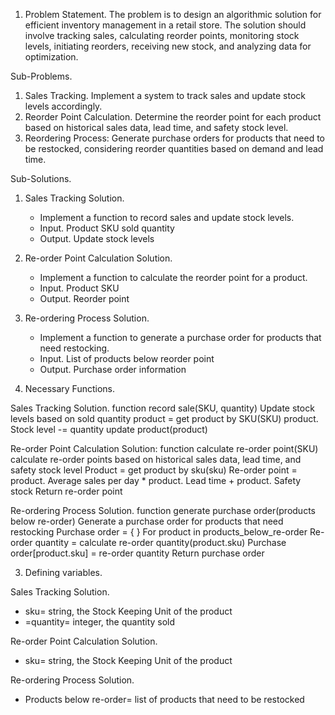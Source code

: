 1. Problem Statement.
The problem is to design an algorithmic solution for efficient inventory management in a retail store. The solution should involve tracking sales, calculating reorder points, monitoring stock levels, initiating reorders, receiving new stock, and analyzing data for optimization.

Sub-Problems.
1. Sales Tracking. Implement a system to track sales and update stock levels accordingly.
2. Reorder Point Calculation. Determine the reorder point for each product based on historical sales data, lead time, and safety stock level.
3. Reordering Process: Generate purchase orders for products that need to be restocked, considering reorder quantities based on demand and lead time.

Sub-Solutions.
1. Sales Tracking Solution.
   - Implement a function to record sales and update stock levels.
   - Input. Product SKU sold quantity
   - Output. Update stock levels

2. Re-order Point Calculation Solution.
   - Implement a function to calculate the reorder point for a product.
   - Input. Product SKU
   - Output. Reorder point

3. Re-ordering Process Solution.
   - Implement a function to generate a purchase order for products that need restocking.
   - Input. List of products below reorder point
   - Output. Purchase order information

2. Necessary Functions.

Sales Tracking Solution.
function record sale(SKU, quantity)
     Update stock levels based on sold quantity
    product = get product by SKU(SKU)
    product. Stock level -= quantity
    update product(product)

Re-order Point Calculation Solution:
function calculate re-order point(SKU)
     calculate re-order points based on historical sales data, lead time, and safety stock level
    Product = get product by sku(sku)
    Re-order point = product. Average sales per day * product. Lead time + product. Safety stock
    Return re-order point

Re-ordering Process Solution.
function generate purchase order(products below re-order)
     Generate a purchase order for products that need restocking
    Purchase order = { }
    For product in products_below_re-order
        Re-order quantity = calculate re-order quantity(product.sku)
        Purchase order[product.sku] = re-order quantity
    Return purchase order

3. Defining variables.

Sales Tracking Solution.
- sku= string, the Stock Keeping Unit of the product
- =quantity= integer, the quantity sold

Re-order Point Calculation Solution.
- sku= string, the Stock Keeping Unit of the product

Re-ordering Process Solution.
- Products below re-order= list of products that need to be restocked


